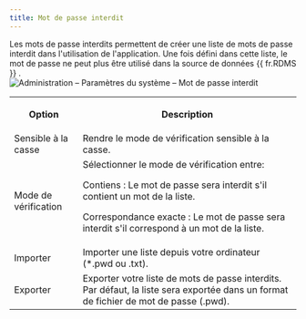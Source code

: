 ```yaml
---
title: Mot de passe interdit
---
```

Les mots de passe interdits permettent de créer une liste de mots de passe interdit dans l'utilisation de l'application. Une fois défini dans cette liste, le mot de passe ne peut plus être utilisé dans la source de données {{ fr.RDMS }} .  
![Administration – Paramètres du système – Mot de passe interdit](/img/fr/server/clip10378.png) 

<table>
	<tr>
		<th>

Option 
		</th>
		<th>
Description 
		</th>
	</tr>
	<tr>
		<td>
Sensible à la casse 
		</td>
		<td>
Rendre le mode de vérification sensible à la casse. 
		</td>
	</tr>
	<tr>
		<td>
Mode de vérification 
		</td>
		<td>
Sélectionner le mode de vérification entre:  

Contiens : Le mot de passe sera interdit s'il contient un mot de la liste.  

Correspondance exacte : Le mot de passe sera interdit s'il correspond à un mot de la liste.  
		</td>
	</tr>
	<tr>
		<td>
Importer 
		</td>
		<td>
Importer une liste depuis votre ordinateur (*.pwd ou .txt). 
		</td>
	</tr>
	<tr>
		<td>
Exporter 
		</td>
		<td>
Exporter votre liste de mots de passe interdits. Par défaut, la liste sera exportée dans un format de fichier de mot de passe (.pwd). 
		</td>
	</tr>
</table>


